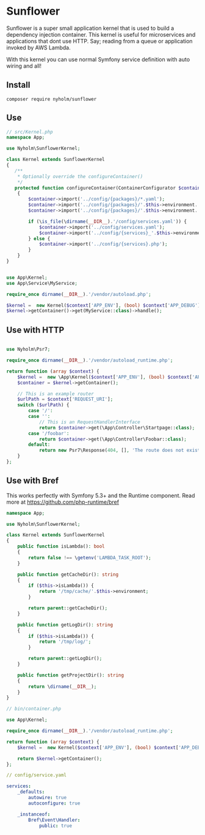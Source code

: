 # Sunflower

Sunflower is a super small application kernel that is used to build a dependency
injection container. This kernel is useful for microservices and applications that
dont use HTTP. Say; reading from a queue or application invoked by AWS Lambda.

With this kernel you can use normal Symfony service definition with auto wiring
and all!

## Install

```
composer require nyholm/sunflower
```

## Use

```php
// src/Kernel.php
namespace App;

use Nyholm\SunflowerKernel;

class Kernel extends SunflowerKernel
{
   /**
    * Optionally override the configureContainer()
    */
   protected function configureContainer(ContainerConfigurator $container): void
    {
        $container->import('../config/{packages}/*.yaml');
        $container->import('../config/{packages}/'.$this->environment.'/*.yaml');
        $container->import('../config/{packages}/'.$this->environment.'/*.php');

        if (\is_file(\dirname(__DIR__).'/config/services.yaml')) {
            $container->import('../config/services.yaml');
            $container->import('../config/{services}_'.$this->environment.'.yaml');
        } else {
            $container->import('../config/{services}.php');
        }
    }
}
```

```php

use App\Kernel;
use App\Service\MyService;

require_once dirname(__DIR__).'/vendor/autoload.php';

$kernel =  new Kernel($context['APP_ENV'], (bool) $context['APP_DEBUG']);
$kernel->getContainer()->get(MyService::class)->handle();
```

## Use with HTTP

```php

use Nyholm\Psr7;

require_once dirname(__DIR__).'/vendor/autoload_runtime.php';

return function (array $context) {
    $kernel =  new \App\Kernel($context['APP_ENV'], (bool) $context['APP_DEBUG']);
    $container = $kernel->getContainer();

    // This is an example router
    $urlPath = $context['REQUEST_URI'];
    switch ($urlPath) {
        case '/':
        case '':
            // This is an RequestHandlerInterface
            return $container->get(\App\Controller\Startpage::class);
        case '/foobar':
            return $container->get(\App\Controller\Foobar::class);
        default:
            return new Psr7\Response(404, [], 'The route does not exist');
    }
};
```

## Use with Bref

This works perfectly with Symfony 5.3+ and the Runtime component. Read more at
https://github.com/php-runtime/bref

```php
namespace App;

use Nyholm\SunflowerKernel;

class Kernel extends SunflowerKernel
{
    public function isLambda(): bool
    {
        return false !== \getenv('LAMBDA_TASK_ROOT');
    }

    public function getCacheDir(): string
    {
        if ($this->isLambda()) {
            return '/tmp/cache/'.$this->environment;
        }

        return parent::getCacheDir();
    }

    public function getLogDir(): string
    {
        if ($this->isLambda()) {
            return '/tmp/log/';
        }

        return parent::getLogDir();
    }

    public function getProjectDir(): string
    {
        return \dirname(__DIR__);
    }
}
```

```php
// bin/container.php

use App\Kernel;

require_once dirname(__DIR__).'/vendor/autoload_runtime.php';

return function (array $context) {
    $kernel =  new Kernel($context['APP_ENV'], (bool) $context['APP_DEBUG']);

    return $kernel->getContainer();
};
```

```yaml
// config/service.yaml

services:
    _defaults:
        autowire: true
        autoconfigure: true

    _instanceof:
        Bref\Event\Handler:
            public: true
```
